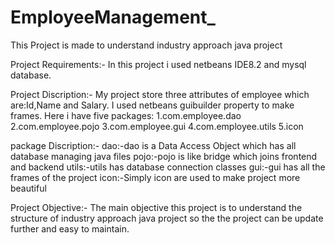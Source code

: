 # EmployeeManagement_
This Project is made to understand industry approach java project

Project Requirements:- In this project i used netbeans IDE8.2 and mysql database.

Project Discription:- My project store three attributes of employee which are:Id,Name and Salary.
I used netbeans guibuilder property to make frames.
Here i have five packages:
1.com.employee.dao
2.com.employee.pojo
3.com.employee.gui 
4.com.employee.utils
5.icon

package Discription:- dao:-dao is a Data Access Object which has all database managing java files pojo:-pojo is like bridge which joins frontend and backend utils:-utils has database connection classes gui:-gui has all the frames of the project icon:-Simply icon are used to make project more beautiful

Project Objective:- The main objective this project is to understand the structure of industry approach java project so the the project can be update further and easy to maintain.
